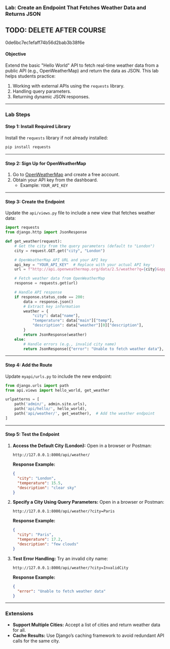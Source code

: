 ### **Lab: Create an Endpoint That Fetches Weather Data and Returns JSON**

## TODO: DELETE AFTER COURSE
0de6bc7ec1efaff74b56d2bab3b38f6e


#### **Objective**

Extend the basic "Hello World" API to fetch real-time weather data from a public API (e.g., OpenWeatherMap) and return the data as JSON. This lab helps students practice:

1. Working with external APIs using the `requests` library.
2. Handling query parameters.
3. Returning dynamic JSON responses.

---

### **Lab Steps**

#### **Step 1: Install Required Library**

Install the `requests` library if not already installed:

```bash
pip install requests
```

---

#### **Step 2: Sign Up for OpenWeatherMap**

1. Go to [OpenWeatherMap](https://openweathermap.org/api) and create a free account.
2. Obtain your API key from the dashboard.
   - Example: `YOUR_API_KEY`

---

#### **Step 3: Create the Endpoint**

Update the `api/views.py` file to include a new view that fetches weather data:

```python
import requests
from django.http import JsonResponse

def get_weather(request):
    # Get the city from the query parameters (default to "London")
    city = request.GET.get("city", "London")

    # OpenWeatherMap API URL and your API key
    api_key = "YOUR_API_KEY"  # Replace with your actual API key
    url = f"http://api.openweathermap.org/data/2.5/weather?q={city}&appid={api_key}&units=metric"

    # Fetch weather data from OpenWeatherMap
    response = requests.get(url)

    # Handle API response
    if response.status_code == 200:
        data = response.json()
        # Extract key information
        weather = {
            "city": data["name"],
            "temperature": data["main"]["temp"],
            "description": data["weather"][0]["description"],
        }
        return JsonResponse(weather)
    else:
        # Handle errors (e.g., invalid city name)
        return JsonResponse({"error": "Unable to fetch weather data"}, status=400)
```

---

#### **Step 4: Add the Route**

Update `myapi/urls.py` to include the new endpoint:

```python
from django.urls import path
from api.views import hello_world, get_weather

urlpatterns = [
    path('admin/', admin.site.urls),
    path('api/hello/', hello_world),
    path('api/weather/', get_weather),  # Add the weather endpoint
]
```

---

#### **Step 5: Test the Endpoint**

1. **Access the Default City (London):**
   Open in a browser or Postman:

   ```
   http://127.0.0.1:8000/api/weather/
   ```

   **Response Example:**

   ```json
   {
     "city": "London",
     "temperature": 15.5,
     "description": "clear sky"
   }
   ```

2. **Specify a City Using Query Parameters:**
   Open in a browser or Postman:

   ```
   http://127.0.0.1:8000/api/weather/?city=Paris
   ```

   **Response Example:**

   ```json
   {
     "city": "Paris",
     "temperature": 17.2,
     "description": "few clouds"
   }
   ```

3. **Test Error Handling:**
   Try an invalid city name:
   ```
   http://127.0.0.1:8000/api/weather/?city=InvalidCity
   ```
   **Response Example:**
   ```json
   {
     "error": "Unable to fetch weather data"
   }
   ```

---

### **Extensions**

- **Support Multiple Cities:** Accept a list of cities and return weather data for all.
- **Cache Results:** Use Django’s caching framework to avoid redundant API calls for the same city.
